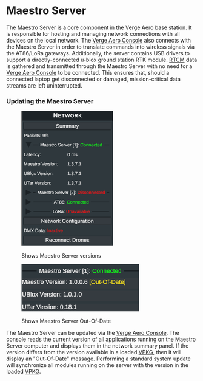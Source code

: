 # Maestro Server

The Maestro Server is a core component in the Verge Aero base station. It is responsible for hosting and managing network connections with all devices on the local network. The [Verge Aero Console](verge-console/) also connects with the Maestro Server in order to translate commands into wireless signals via the AT86/LoRa gateways. Additionally, the server contains USB drivers to support a directly-connected u-blox ground station RTK module. [RTCM](../drone-show-technology/gps-gnss/rtcm.md) data is gathered and transmitted through the Maestro Server with no need for a [Verge Aero Console](verge-console/) to be connected. This ensures that, should a connected laptop get disconnected or damaged, mission-critical data streams are left uninterrupted.

### Updating the Maestro Server

<figure><img src="../.gitbook/assets/Network_Summary_Panel.png" alt="" width="242"><figcaption><p>Shows Maestro Server versions</p></figcaption></figure>

<figure><img src="../.gitbook/assets/Maestro_Version_Tag.png" alt=""><figcaption><p>Shows Maestro Server Out-Of-Date</p></figcaption></figure>

The Maestro Server can be updated via the [Verge Aero Console](verge-console/). The console reads the current version of all applications running on the Maestro Server computer and displays them in the network summary panel. If the version differs from the version available in a loaded [VPKG](verge-console/firmware-vpkg-system.md), then it will display an "Out-Of-Date" message. Performing a standard system update will synchronize all modules running on the server with the version in the loaded [VPKG](verge-console/firmware-vpkg-system.md).
